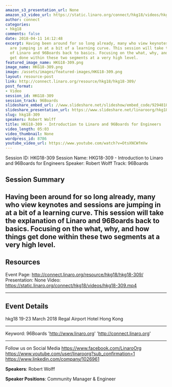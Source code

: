 ```yaml
---
amazon_s3_presentation_url: None
amazon_s3_video_url: https://static.linaro.org/connect/hkg18/videos/hkg18-309.mp4
author: connect
categories:
- hkg18
comments: false
date: 2018-04-11 14:12:48
excerpt: Having been around for so long already, many who view keynotes and sessions
  are jumping in at a bit of a learning curve. This session will take the explanation
  of Linaro and 96Boards back to basics. Focusing on the what, why, and how things
  get done within these two segments at a very high level.
featured_image_name: HKG18-309.png
image_name: HKG18-309.png
image: /assets/images/featured-images/HKG18-309.png
layout: resource-post
link: http://connect.linaro.org/resource/hkg18/hkg18-309/
post_format:
- Video
session_id: HKG18-309
session_track: 96Boards
slideshare_embed_url: //www.slideshare.net/slideshow/embed_code/92948181
slideshare_presentation_url: https://www.slideshare.net/linaroorg/hkg18309-introduction-to-linaro-and-96boards-for-engineers
slug: hkg18-309
speakers: Robert Wolff
title: HKG18-309 - Introduction to Linaro and 96Boards for Engineers
video_length: 05:03
video_thumbnail: None
wordpress_id: 8786
youtube_video_url: https://www.youtube.com/watch?v=OtsXNCWfmVw
---
```


Session ID: HKG18-309
Session Name: HKG18-309 - Introduction to Linaro and 96Boards for Engineers
Speaker: Robert Wolff
Track: 96Boards

## Session Summary

## Having been around for so long already, many who view keynotes and sessions are jumping in at a bit of a learning curve. This session will take the explanation of Linaro and 96Boards back to basics. Focusing on the what, why, and how things get done within these two segments at a very high level.

## Resources

Event Page: http://connect.linaro.org/resource/hkg18/hkg18-309/
Presentation: None
Video: https://static.linaro.org/connect/hkg18/videos/hkg18-309.mp4

---

## Event Details

hkg18
19-23 March 2018
Regal Airport Hotel Hong Kong

---

Keyword: 96Boards
'http://www.linaro.org'
'http://connect.linaro.org'

---

Follow us on Social Media
https://www.facebook.com/LinaroOrg
https://www.youtube.com/user/linaroorg?sub_confirmation=1
https://www.linkedin.com/company/1026961

**Speakers**: Robert Wolff

**Speaker Positions**: Community Manager & Engineer